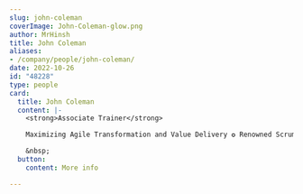 ```yaml
---
slug: john-coleman
coverImage: John-Coleman-glow.png
author: MrHinsh
title: John Coleman
aliases:
- /company/people/john-coleman/
date: 2022-10-26
id: "48228"
type: people
card:
  title: John Coleman
  content: |-
    <strong>Associate Trainer</strong>

    Maximizing Agile Transformation and Value Delivery ✪ Renowned Scrum &amp; Agile Coach, Trainer, &amp; Speaker with 15+ yrs in Agile Methodologies ✪ Lean &amp; EBMgt Advocate ✪ Executive Agile Advisor ✪ Professional Scrum Trainer (PST) &amp; Kanban Trainer (PKT)

    &nbsp;
  button:
    content: More info

---
```









